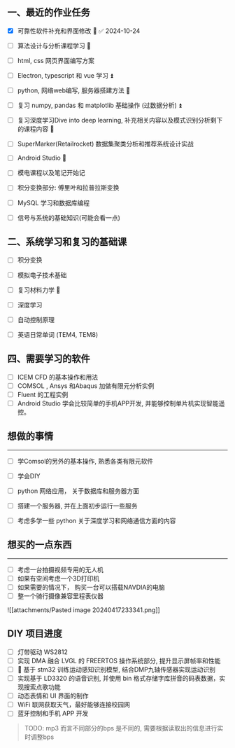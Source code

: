 ## 一、最近的作业任务
- [x] 可靠性软件补充和界面修改 🔼 ✅ 2024-10-24
- [ ] 算法设计与分析课程学习 🔼 
- [ ] html, css 网页界面编写方案 
- [ ] Electron, typescript 和 vue 学习 ⏫
- [ ] python, 网络web编写, 服务器搭建方法  🔼 
- [ ] 复习 numpy, pandas 和 matplotlib 基础操作 (过数据分析) ⏫ 
- [ ] 复习深度学习Dive into deep learning, 补充相关内容以及模式识别分析剩下的课程内容 🔼   
- [ ] SuperMarker(Retailrocket) 数据集聚类分析和推荐系统设计实战  

- [ ] Android Studio 🔽  
- [ ] 模电课程以及笔记开始记 
- [ ] 积分变换部分: 傅里叶和拉普拉斯变换 
- [ ] MySQL 学习和数据库编程 
- [ ] 信号与系统的基础知识(可能会看一点)

## 二、系统学习和复习的基础课
- [ ] 积分变换  
- [ ] 模拟电子技术基础 
- [ ] 复习材料力学 🔼 
- [ ] 深度学习 
- [ ] 自动控制原理 
- [ ] 英语日常单词 (TEM4, TEM8)


## 四、需要学习的软件
- [ ] ICEM CFD 的基本操作和用法 
- [ ] COMSOL , Ansys 和Abaqus 加做有限元分析实例 
- [ ] Fluent 的工程实例
- [ ] Android Studio 学会比较简单的手机APP开发, 并能够控制单片机实现智能遥控。

## 想做的事情
--- 
- [ ] 学Comsol的另外的基本操作, 熟悉各类有限元软件 
- [ ] 学会DIY 
- [ ] python 网络应用， 关于数据库和服务器方面 
- [ ] 搭建一个服务器, 并在上面初步运行一些服务  
- [ ] 考虑多学一些 python 关于深度学习和网络通信方面的内容 


## 想买的一点东西 
--- 
- [ ] 考虑一台拍摄视频专用的无人机
- [ ] 如果有空间考虑一个3D打印机
- [ ] 如果需要的情况下， 购买一台可以搭载NAVDIA的电脑 
- [ ] 整一个骑行摄像兼容里程表仪器 

![[attachments/Pasted image 20240417233341.png]]

## DIY 项目进度 
- [ ] 灯带驱动 WS2812 
- [ ] 实现 DMA 融合 LVGL 的 FREERTOS 操作系统部分, 提升显示屏帧率和性能
- [ ] 🔼 基于 stm32 训练运动感知识别模型, 结合DMP九轴传感器实现运动识别 
- [ ] 实现基于 LD3320 的语音识别, 并使用 bin 格式存储字库拼音的码表数据，实现搜索点歌功能  
- [ ] 动态表情和 UI 界面的制作 
- [ ] WiFi 联网获取天气，最好能够连接校园网 
- [ ] 蓝牙控制和手机 APP 开发 

> TODO: mp3 而言不同部分的bps 是不同的, 需要根据读取出的信息进行实时调整bps
